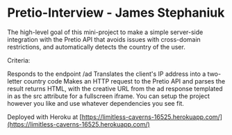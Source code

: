 # Pretio-Interview - James Stephaniuk

The high-level goal of this mini-project to make a simple server-side integration with the Pretio API that avoids issues with cross-domain restrictions, and automatically detects the country of the user.

Criteria:

Responds to the endpoint /ad
Translates the client's IP address into a two-letter country code
Makes an HTTP request to the Pretio API and parses the result
returns HTML, with the creative URL from the ad response templated in as the src attribute for a fullscreen iframe.
You can setup the project however you like and use whatever dependencies you see fit.

Deployed with Heroku at [https://limitless-caverns-16525.herokuapp.com/](https://limitless-caverns-16525.herokuapp.com/)
